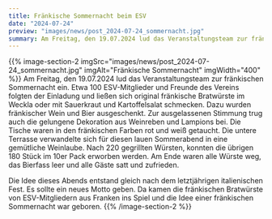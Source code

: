 ```yaml
---
title: Fränkische Sommernacht beim ESV
date: "2024-07-24"
preview: "images/news/post_2024-07-24_sommernacht.jpg"
summary: Am Freitag, den 19.07.2024 lud das Veranstaltungsteam zur fränkischen Sommernacht ein. Etwa 100 ESV-Mitglieder und Freunde des Vereins folgten der Einladung und ließen sich original fränkische Bratwürste im Weckla oder mit Sauerkraut und Kartoffelsalat schmecken.
---
```


{{% image-section-2 imgSrc="images/news/post_2024-07-24_sommernacht.jpg" imgAlt="Fränkische Sommernacht" imgWidth="400" %}}
Am Freitag, den 19.07.2024 lud das Veranstaltungsteam zur fränkischen Sommernacht ein. Etwa 100 ESV-Mitglieder und Freunde des Vereins folgten der Einladung und ließen sich original fränkische Bratwürste im Weckla oder mit Sauerkraut und Kartoffelsalat schmecken. Dazu wurden fränkischer Wein und Bier ausgeschenkt. Zur ausgelassenen Stimmung trug auch die gelungene Dekoration aus Weinreben und Lampions bei. Die Tische waren in den fränkischen Farben rot und weiß getaucht. Die untere Terrasse verwandelte sich für diesen lauen Sommerabend in eine gemütliche Weinlaube. Nach 220 gegrillten Würsten, konnten die übrigen 180 Stück im 10er Pack erworben werden. Am Ende waren alle Würste weg, das Bierfass leer und alle Gäste satt und zufrieden.

Die Idee dieses Abends entstand gleich nach dem letztjährigen italienischen Fest. Es sollte ein neues Motto geben. Da kamen die fränkischen Bratwürste von ESV-Mitgliedern aus Franken ins Spiel und die Idee einer fränkischen Sommernacht war geboren.
{{% /image-section-2 %}}
